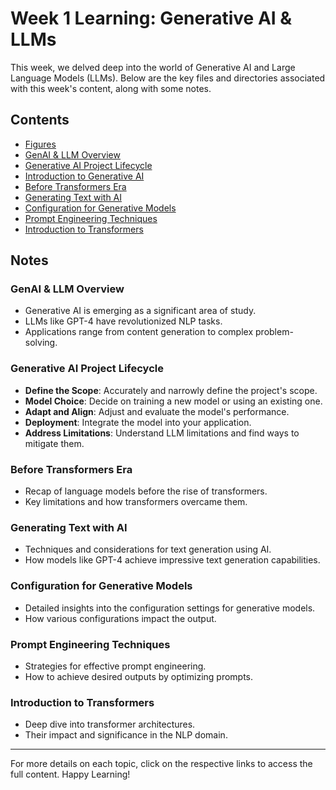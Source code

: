 # Week 1 Learning: Generative AI & LLMs

This week, we delved deep into the world of Generative AI and Large Language Models (LLMs). Below are the key files and directories associated with this week's content, along with some notes.

## Contents
- [Figures](./figures/)
- [GenAI & LLM Overview](./GenAI&LLM.md)
- [Generative AI Project Lifecycle](./GenAI_project_lifecycle.md)
- [Introduction to Generative AI](./introduction.md)
- [Before Transformers Era](./before_transformers.md)
- [Generating Text with AI](./generating_text.md)
- [Configuration for Generative Models](./generative_configuration.md)
- [Prompt Engineering Techniques](./prompt_engineering.md)
- [Introduction to Transformers](./transformers.md)

## Notes

### GenAI & LLM Overview
- Generative AI is emerging as a significant area of study.
- LLMs like GPT-4 have revolutionized NLP tasks.
- Applications range from content generation to complex problem-solving.

### Generative AI Project Lifecycle
- **Define the Scope**: Accurately and narrowly define the project's scope.
- **Model Choice**: Decide on training a new model or using an existing one.
- **Adapt and Align**: Adjust and evaluate the model's performance.
- **Deployment**: Integrate the model into your application.
- **Address Limitations**: Understand LLM limitations and find ways to mitigate them.

### Before Transformers Era
- Recap of language models before the rise of transformers.
- Key limitations and how transformers overcame them.

### Generating Text with AI
- Techniques and considerations for text generation using AI.
- How models like GPT-4 achieve impressive text generation capabilities.

### Configuration for Generative Models
- Detailed insights into the configuration settings for generative models.
- How various configurations impact the output.

### Prompt Engineering Techniques
- Strategies for effective prompt engineering.
- How to achieve desired outputs by optimizing prompts.

### Introduction to Transformers
- Deep dive into transformer architectures.
- Their impact and significance in the NLP domain.

---

For more details on each topic, click on the respective links to access the full content. Happy Learning!


